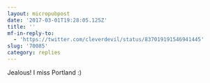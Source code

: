 ```yaml
---
layout: micropubpost
date: '2017-03-01T19:28:05.125Z'
title: ''
mf-in-reply-to:
  - 'https://twitter.com/cleverdevil/status/837019191546941445'
slug: '70085'
category: replies
---
```

Jealous! I miss Portland :)
